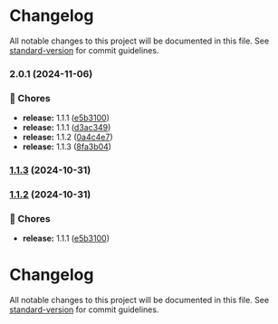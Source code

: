 # Changelog

All notable changes to this project will be documented in this file. See [standard-version](https://github.com/conventional-changelog/standard-version) for commit guidelines.

### 2.0.1 (2024-11-06)


### 🚚 Chores

* **release:** 1.1.1 ([e5b3100](https://github.com/elamandeep/fuga/commit/e5b31009979dce987cc1eeead48c0aec3e88f174))
* **release:** 1.1.1 ([d3ac349](https://github.com/elamandeep/fuga/commit/d3ac34951e18bee4469923ba0bed37d60447df4b))
* **release:** 1.1.2 ([0a4c4e7](https://github.com/elamandeep/fuga/commit/0a4c4e787cbda399ab7c36188585bc2ab00ae837))
* **release:** 1.1.3 ([8fa3b04](https://github.com/elamandeep/fuga/commit/8fa3b04b9c90d65f42c4b307bc4d632a2ab42520))

### [1.1.3](https://github.com/elamandeep/fuga/compare/v1.1.2...v1.1.3) (2024-10-31)

### [1.1.2](https://github.com/elamandeep/fuga/compare/v1.1.1...v1.1.2) (2024-10-31)


### 🚚 Chores

* **release:** 1.1.1 ([e5b3100](https://github.com/elamandeep/fuga/commit/e5b31009979dce987cc1eeead48c0aec3e88f174))

# Changelog

All notable changes to this project will be documented in this file. See [standard-version](https://github.com/conventional-changelog/standard-version) for commit guidelines.

